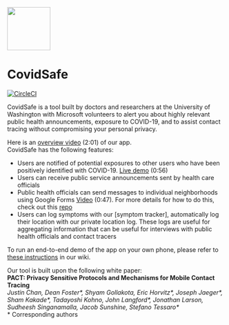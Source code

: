 
<img src="https://github.com/covidsafe/App-Android/blob/master/imgs/logo-big.png" width=100px>

# CovidSafe

[![CircleCI](https://circleci.com/gh/covidsafe/App-Android.svg?style=svg)](https://circleci.com/gh/covidsafe/App-Android)

CovidSafe is a tool built by doctors and researchers at the University of Washington with Microsoft volunteers to alert you about highly relevant public health announcements, exposure to COVID-19, and to assist contact tracing without compromising your personal privacy.

Here is an [overview video](https://www.youtube.com/watch?v=MHqM-dj3hM4) (2:01) of our app.<br/>
CovidSafe has the following features:
* Users are notified of potential exposures to other users who have been positively identified with COVID-19. [Live demo](https://www.youtube.com/watch?v=9CKtu6zpkNs) (0:56)
* Users can receive public service announcements sent by health care officials
* Public health officials can send messages to individual neighborhoods using Google Forms [Video](https://www.youtube.com/watch?v=sdu5YkUmRB8) (0:47). For more details for how to do this, check out this [repo](https://github.com/covidsafe/hcp-tools)
* Users can log symptoms with our [symptom tracker], automatically log their location with our private location log. These logs are useful for aggregating information that can be useful for interviews with public health officials and contact tracers

To run an end-to-end demo of the app on your own phone, please refer to [these instructions](https://github.com/covidsafe/App-Android/wiki/Running-the-app) in our wiki.

Our tool is built upon the following white paper:<br/>
**PACT: Privacy Sensitive Protocols and Mechanisms for Mobile Contact Tracing<br/>**
*Justin Chan, Dean Foster\*, Shyam Gollakota, Eric Horvitz\*, Joseph Jaeger\*, Sham Kakade\*, Tadayoshi Kohno, John Langford\*, Jonathan Larson, Sudheesh Singanamalla, Jacob Sunshine, Stefano Tessaro\**<br/>
\* Corresponding authors
